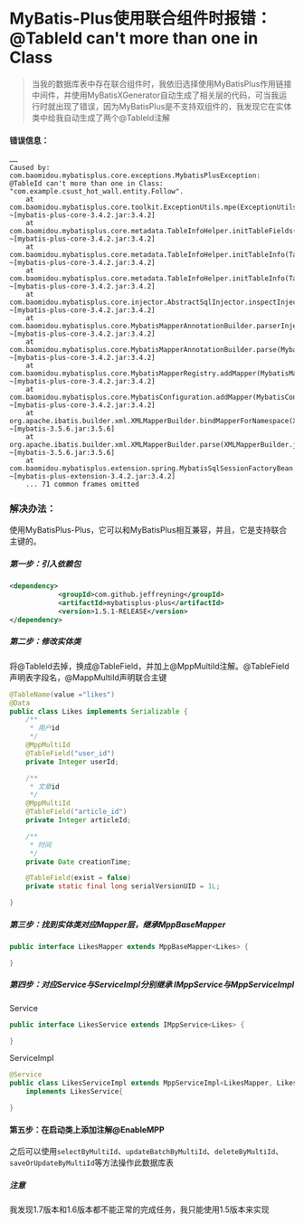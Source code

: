 # MyBatis-Plus使用联合组件时报错：@TableId can't more than one in Class

> 当我的数据库表中存在联合组件时，我依旧选择使用MyBatisPlus作用链接中间件，并使用MyBatisXGenerator自动生成了相关层的代码，可当我运行时就出现了错误，因为MyBatisPlus是不支持双组件的，我发现它在实体类中给我自动生成了两个@TableId注解

#### 错误信息：

```
……
Caused by: com.baomidou.mybatisplus.core.exceptions.MybatisPlusException: @TableId can't more than one in Class: "com.example.csust_hot_wall.entity.Follow".
	at com.baomidou.mybatisplus.core.toolkit.ExceptionUtils.mpe(ExceptionUtils.java:49) ~[mybatis-plus-core-3.4.2.jar:3.4.2]
	at com.baomidou.mybatisplus.core.metadata.TableInfoHelper.initTableFields(TableInfoHelper.java:297) ~[mybatis-plus-core-3.4.2.jar:3.4.2]
	at com.baomidou.mybatisplus.core.metadata.TableInfoHelper.initTableInfo(TableInfoHelper.java:168) ~[mybatis-plus-core-3.4.2.jar:3.4.2]
	at com.baomidou.mybatisplus.core.metadata.TableInfoHelper.initTableInfo(TableInfoHelper.java:144) ~[mybatis-plus-core-3.4.2.jar:3.4.2]
	at com.baomidou.mybatisplus.core.injector.AbstractSqlInjector.inspectInject(AbstractSqlInjector.java:53) ~[mybatis-plus-core-3.4.2.jar:3.4.2]
	at com.baomidou.mybatisplus.core.MybatisMapperAnnotationBuilder.parserInjector(MybatisMapperAnnotationBuilder.java:133) ~[mybatis-plus-core-3.4.2.jar:3.4.2]
	at com.baomidou.mybatisplus.core.MybatisMapperAnnotationBuilder.parse(MybatisMapperAnnotationBuilder.java:123) ~[mybatis-plus-core-3.4.2.jar:3.4.2]
	at com.baomidou.mybatisplus.core.MybatisMapperRegistry.addMapper(MybatisMapperRegistry.java:83) ~[mybatis-plus-core-3.4.2.jar:3.4.2]
	at com.baomidou.mybatisplus.core.MybatisConfiguration.addMapper(MybatisConfiguration.java:152) ~[mybatis-plus-core-3.4.2.jar:3.4.2]
	at org.apache.ibatis.builder.xml.XMLMapperBuilder.bindMapperForNamespace(XMLMapperBuilder.java:432) ~[mybatis-3.5.6.jar:3.5.6]
	at org.apache.ibatis.builder.xml.XMLMapperBuilder.parse(XMLMapperBuilder.java:97) ~[mybatis-3.5.6.jar:3.5.6]
	at com.baomidou.mybatisplus.extension.spring.MybatisSqlSessionFactoryBean.buildSqlSessionFactory(MybatisSqlSessionFactoryBean.java:593) ~[mybatis-plus-extension-3.4.2.jar:3.4.2]
	... 71 common frames omitted
```



### 解决办法：
​	使用MyBatisPlus-Plus，它可以和MyBatisPlus相互兼容，并且，它是支持联合主键的。

##### 第一步：引入依赖包

```xml
<dependency>
            <groupId>com.github.jeffreyning</groupId>
            <artifactId>mybatisplus-plus</artifactId>
            <version>1.5.1-RELEASE</version>
</dependency>
```



##### 第二步：修改实体类

​	将@TableId去掉，换成@TableField，并加上@MppMultiId注解。@TableField声明表字段名，@MappMultiId声明联合主键

```java
@TableName(value ="likes")
@Data
public class Likes implements Serializable {
    /**
     * 用户id
     */
    @MppMultiId
    @TableField("user_id")
    private Integer userId;

    /**
     * 文章id
     */
    @MppMultiId
    @TableField("article_id")
    private Integer articleId;

    /**
     * 时间
     */
    private Date creationTime;

    @TableField(exist = false)
    private static final long serialVersionUID = 1L;

}
```



##### 第三步：找到实体类对应Mapper层，继承MppBaseMapper

```java
public interface LikesMapper extends MppBaseMapper<Likes> {

}
```



##### 第四步：对应Service与ServiceImpl分别继承 IMppService与MppServiceImpl

Service

```java
public interface LikesService extends IMppService<Likes> {

}
```

ServiceImpl

```java
@Service
public class LikesServiceImpl extends MppServiceImpl<LikesMapper, Likes>
    implements LikesService{

}
```



#### 第五步：在启动类上添加注解@EnableMPP

​	之后可以使用`selectByMultiId`、`updateBatchByMultiId`、`deleteByMultiId`、`saveOrUpdateByMultiId`等方法操作此数据库表



##### 注意

我发现1.7版本和1.6版本都不能正常的完成任务，我只能使用1.5版本来实现